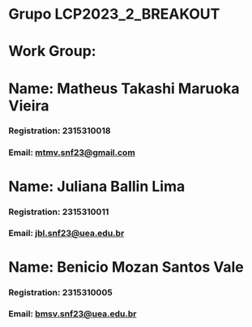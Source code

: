 # Grupo LCP2023_2_BREAKOUT
# Work Group:
#
# Name: Matheus Takashi Maruoka Vieira
### Registration: 2315310018
### Email: mtmv.snf23@gmail.com
# Name: Juliana Ballin Lima
### Registration: 2315310011
### Email: jbl.snf23@uea.edu.br
# Name: Benicio Mozan Santos Vale
### Registration: 2315310005
### Email: bmsv.snf23@uea.edu.br
